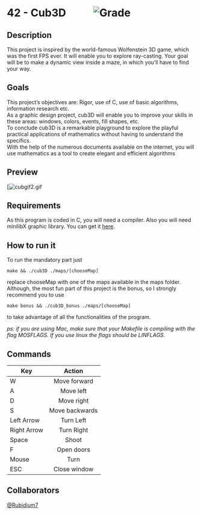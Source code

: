# 42 - Cub3D &nbsp; &nbsp; &nbsp; &nbsp; &nbsp; ![Grade](https://svgshare.com/i/tV2.svg)

## Description
This project is inspired by the world-famous Wolfenstein 3D game, which
was the first FPS ever. It will enable you to explore ray-casting. Your goal will be to
make a dynamic view inside a maze, in which you’ll have to find your way.

## Goals
This project’s objectives are: Rigor, use of C, use of basic algorithms, information research etc.<br>
As a graphic design project, cub3D will enable you to improve your skills in these
areas: windows, colors, events, fill shapes, etc.<br>
To conclude cub3D is a remarkable playground to explore the playful practical applications of mathematics without having to understand the specifics.<br>
With the help of the numerous documents available on the internet, you will use
mathematics as a tool to create elegant and efficient algorithms

## Preview 

[![cubgif2.gif](./screenshoots/cubgif2.gif)

## Requirements
As this program is coded in C, you will need a compiler. Also you will need minilibX graphic library. You can get it [here](https://github.com/42Paris/minilibx-linux).

## How to run it
To run the mandatory part just

```make && ./cub3D ./maps/[chooseMap]```

replace chooseMap with one of the maps available in the maps folder.<br>
Although, the most fun part of this project is the bonus, so I strongly recommend you to use

```make bonus && ./cub3D_bonus ./maps/[chooseMap] ```

to take advantage of all the functionalities of the program.

_ps: if you are using Mac, make sure that your Makefile is compiling with the flag MOSFLAGS. If you use linux the flags should be LINFLAGS._

## Commands

| __Key__        | __Action__   |
| -------------  |:-------------:|
| W              | Move forward |
| A       | Move left      |
| D  | Move right      |
| S  | Move backwards      |
| Left Arrow  | Turn Left      |
| Right Arrow  | Turn Right      |
| Space  | Shoot      |
| F  | Open doors      |
| Mouse  | Turn      |
| ESC  | Close window      |

## Collaborators

[@Rubidium7](https://github.com/Rubidium7)
